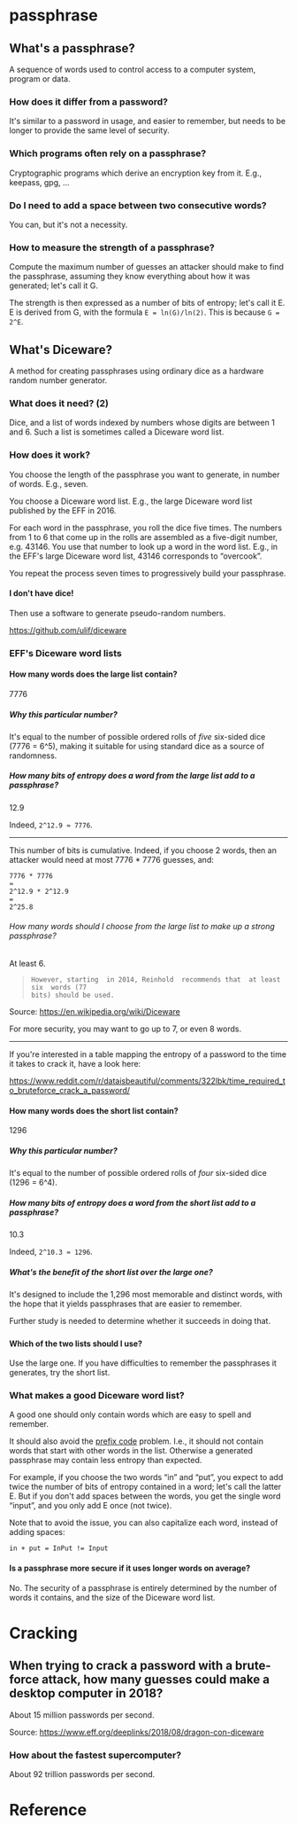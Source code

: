 # passphrase
## What's a passphrase?

A sequence  of words  used to control  access to a  computer system,  program or
data.

### How does it differ from a password?

It's similar  to a password in  usage, and easier  to remember, but needs  to be
longer to provide the same level of security.

### Which programs often rely on a passphrase?

Cryptographic programs which derive an encryption key from it.
E.g., keepass, gpg, ...

### Do I need to add a space between two consecutive words?

You can, but it's not a necessity.

### How to measure the strength of a passphrase?

Compute  the maximum  number of  guesses  an attacker  should make  to find  the
passphrase, assuming they know everything about how it was generated; let's call
it G.

The strength is then expressed as a number of bits of entropy; let's call it E.
E is derived from G, with the formula `E = ln(G)/ln(2)`.
This is because `G = 2^E`.

###
## What's Diceware?

A  method for  creating passphrases  using ordinary  dice as  a hardware  random
number generator.

### What does it need?  (2)

Dice, and a list of words indexed by numbers whose digits are between 1 and 6.
Such a list is sometimes called a Diceware word list.

### How does it work?

You choose the length of the passphrase you want to generate, in number of words.
E.g., seven.

You choose a Diceware word list.
E.g., the large Diceware word list published by the EFF in 2016.

For each word in the passphrase, you roll the dice five times.
The numbers from 1 to 6 that come  up in the rolls are assembled as a five-digit
number, e.g. 43146.
You use that number to look up a word in the word list.
E.g., in the EFF's large Diceware word list, 43146 corresponds to “overcook”.

You repeat the process seven times to progressively build your passphrase.

#### I don't have dice!

Then use a software to generate pseudo-random numbers.

<https://github.com/ulif/diceware>

###
### EFF's Diceware word lists
#### How many words does the large list contain?

7776

##### Why this particular number?

It's equal to the number of possible  ordered rolls of *five* six-sided dice (7776
= 6^5), making it suitable for using standard dice as a source of randomness.

####
##### How many bits of entropy does a word from the large list add to a passphrase?

12.9

Indeed, `2^12.9 ≈ 7776`.

---

This number of bits is cumulative.
Indeed, if you choose  2 words, then an attacker would need at  most 7776 * 7776
guesses, and:

    7776 * 7776
    ≈
    2^12.9 * 2^12.9
    =
    2^25.8

###### How many words should I choose from the large list to make up a strong passphrase?

At least 6.

>     However, starting  in 2014, Reinhold  recommends that  at least six  words (77
>     bits) should be used.

Source: <https://en.wikipedia.org/wiki/Diceware>

For more security, you may want to go up to 7, or even 8 words.

---

If you're interested in a table mapping the entropy of a password to the time it
takes to crack it, have a look here:

<https://www.reddit.com/r/dataisbeautiful/comments/322lbk/time_required_to_bruteforce_crack_a_password/>

####
#### How many words does the short list contain?

1296

##### Why this particular number?

It's equal to the number of possible ordered rolls of *four* six-sided dice (1296 = 6^4).

##### How many bits of entropy does a word from the short list add to a passphrase?

10.3

Indeed, `2^10.3 ≈ 1296`.

##### What's the benefit of the short list over the large one?

It's designed to  include the 1,296 most memorable and  distinct words, with the
hope that it yields passphrases that are easier to remember.

Further study is needed to determine whether it succeeds in doing that.

#####
#### Which of the two lists should I use?

Use the large one.
If you have difficulties to remember the passphrases it generates, try the short
list.

###
### What makes a good Diceware word list?

A good one should only contain words which are easy to spell and remember.

It should also avoid the [prefix code][1] problem.
I.e., it should not contain words that start with other words in the list.
Otherwise a generated passphrase may contain less entropy than expected.

For example, if you choose the two words “in” and “put”, you expect to add twice
the number of bits of entropy contained in a word; let's call the latter E.
But if you don't add spaces between  the words, you get the single word “input”,
and you only add E once (not twice).

Note that  to avoid  the issue, you  can also capitalize  each word,  instead of
adding spaces:

    in + put = InPut != Input

#### Is a passphrase more secure if it uses longer words on average?

No.
The security of  a passphrase is entirely  determined by the number  of words it
contains, and the size of the Diceware word list.

###
# Cracking
## When trying to crack a password with a brute-force attack, how many guesses could make a desktop computer in 2018?

About 15 million passwords per second.

Source: <https://www.eff.org/deeplinks/2018/08/dragon-con-diceware>

### How about the fastest supercomputer?

About 92 trillion passwords per second.

##
# Reference

[1]: https://en.wikipedia.org/wiki/Prefix_code

